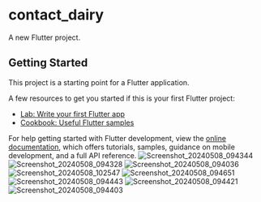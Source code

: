 # contact_dairy

A new Flutter project.

## Getting Started

This project is a starting point for a Flutter application.

A few resources to get you started if this is your first Flutter project:

- [Lab: Write your first Flutter app](https://docs.flutter.dev/get-started/codelab)
- [Cookbook: Useful Flutter samples](https://docs.flutter.dev/cookbook)

For help getting started with Flutter development, view the
[online documentation](https://docs.flutter.dev/), which offers tutorials,
samples, guidance on mobile development, and a full API reference.
![Screenshot_20240508_094344](https://github.com/Sushil0903/contact_dairy/assets/148516959/670d5a73-e2c3-4504-b531-e66230498e84)
![Screenshot_20240508_094328](https://github.com/Sushil0903/contact_dairy/assets/148516959/b3b44140-6f47-44c9-941b-564727374e80)
![Screenshot_20240508_094036](https://github.com/Sushil0903/contact_dairy/assets/148516959/342db80d-cb7d-4203-9771-2f3856369e6c)
![Screenshot_20240508_102547](https://github.com/Sushil0903/contact_dairy/assets/148516959/aee661af-63fd-4cb2-9b59-00770544a624)
![Screenshot_20240508_094651](https://github.com/Sushil0903/contact_dairy/assets/148516959/d2fd6e4c-a342-4951-a094-ea0a613cd9a9)
![Screenshot_20240508_094443](https://github.com/Sushil0903/contact_dairy/assets/148516959/f740a2db-9a98-48c2-8b8d-0b51aed0a27c)
![Screenshot_20240508_094421](https://github.com/Sushil0903/contact_dairy/assets/148516959/b786b6bc-5a9c-44fa-9c48-8a3e526d8d92)
![Screenshot_20240508_094403](https://github.com/Sushil0903/contact_dairy/assets/148516959/dc9d86d0-2be0-4f81-88f4-92e2491be187)
